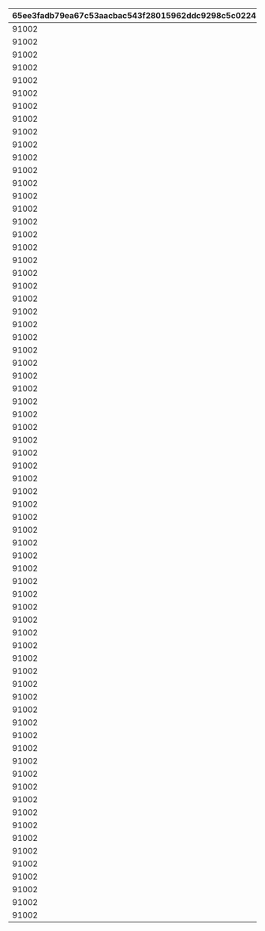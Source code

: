 |65ee3fadb79ea67c53aacbac543f28015962ddc9298c5c022457ce0dd7ce7c0d|73e2057682dd0fb85253c88900164f85f4d32229f93721309705a4a29ca41239|d75c61c75b6bbce435e077e875e21dfb2435b170bd406c7f2f83c15bcaacaffa|1db68e801bb8ffae5dc2cdbef80a1d806f8b52b922b6da66427cc849264b2e5a|ad49cea9c063a6aa455e973d3d8557b47ef6622e62822356dba03958e16ca3ed|6756b3ec32f785c6a92711a45a7cd07034636d4cc5b56a14f22f82a372eb7b1a|1956c44d8f85c54fe77bfb9435a1e77a8642429580c9e6837ee9bae4819736af|f2a95c3042b86b3a0e5bf0602759c189a60e2cdd3d361c96bbc8de2d1c6d6c67|0ab30c47d9a64dc0b58ba562417157882a5dd6aebaef510c35faf0b94e7394a0|f9c0139df54a0919d196fa25ae9e0c8398121585bb127794f91e1a92b317d6e6|71c8113a8837de5f1a7e073f2d9ad197f35500936aae521a9571ff0d2d2bb297|
| --- | --- | --- | --- | --- | --- | --- | --- | --- | --- | --- |
|91002|8|2|8|25021|2|1|31|285001001|10|25015|
|91002|8|2|8|25021|2|2|31|285001002|10|25015|
|91002|8|2|8|25021|2|3|32|285001003|10|25015|
|91002|8|2|8|25021|2|4|32|285001004|10|25015|
|91002|8|2|8|25021|2|5|33|285001005|10|25015|
|91002|8|2|9|25021|2|6|33|285001006|10|25015|
|91002|8|2|9|25021|2|7|34|285001007|10|25015|
|91002|8|2|9|25021|2|8|35|285001008|10|25015|
|91002|8|2|9|25021|2|9|35|285001009|10|25015|
|91002|8|2|10|25021|2|10|37|285001010|30|25015|
|91002|8|2|10|25021|2|11|41|285001011|10|25015|
|91002|8|2|11|25021|2|12|43|285001012|10|25015|
|91002|8|2|11|25021|2|13|46|285001013|10|25015|
|91002|8|2|12|25021|2|14|48|285001014|10|25015|
|91002|8|2|12|25021|2|15|50|285001015|10|25015|
|91002|8|2|13|25021|2|16|53|285001016|10|25015|
|91002|8|2|14|25021|2|17|55|285001017|10|25015|
|91002|8|2|14|25021|2|18|58|285001018|10|25015|
|91002|8|2|15|25021|2|19|60|285001019|10|25015|
|91002|8|2|15|25021|2|20|62|285001020|30|25015|
|91002|8|2|16|25021|2|21|68|285001021|10|25015|
|91002|8|2|16|25021|2|22|70|285001022|10|25015|
|91002|8|2|16|25021|2|23|72|285001023|10|25015|
|91002|8|2|17|25021|2|24|75|285001024|10|25015|
|91002|8|2|18|25021|2|25|77|285001025|10|25015|
|91002|8|2|18|25021|2|26|79|285001026|10|25015|
|91002|8|2|19|25021|2|27|82|285001027|10|25015|
|91002|8|2|19|25021|2|28|84|285001028|10|25015|
|91002|8|2|19|25021|2|29|86|285001029|10|25015|
|91002|8|2|20|25021|2|30|89|285001030|30|25015|
|91002|8|2|20|25021|2|31|94|285001031|10|25015|
|91002|8|2|21|25021|2|32|96|285001032|10|25015|
|91002|8|2|21|25021|2|33|99|285001033|10|25015|
|91002|8|2|22|25021|2|34|101|285001034|10|25015|
|91002|8|2|22|25021|2|35|103|285001035|10|25015|
|91002|8|2|23|25021|2|36|106|285001036|10|25015|
|91002|8|2|23|25021|2|37|108|285001037|10|25015|
|91002|8|2|24|25021|2|38|111|285001038|10|25015|
|91002|8|2|25|25021|2|39|113|285001039|10|25015|
|91002|8|2|25|25021|2|40|115|285001040|30|25015|
|91002|8|2|26|25021|2|41|121|285001041|10|25015|
|91002|8|2|27|25021|2|42|123|285001042|10|25015|
|91002|8|2|28|25021|2|43|125|285001043|10|25015|
|91002|8|2|28|25021|2|44|128|285001044|10|25015|
|91002|8|2|29|25021|2|45|130|285001045|10|25015|
|91002|8|2|30|25021|2|46|132|285001046|10|25015|
|91002|8|2|30|25021|2|47|135|285001047|10|25015|
|91002|8|2|31|25021|2|48|137|285001048|10|25015|
|91002|8|2|31|25021|2|49|139|285001049|10|25015|
|91002|8|2|31|25021|2|50|142|285001050|30|25015|
|91002|8|2|32|25021|2|51|144|285001051|10|25015|
|91002|8|2|32|25021|2|52|146|285001052|10|25015|
|91002|8|2|32|25021|2|53|149|285001053|10|25015|
|91002|8|2|33|25021|2|54|152|285001054|10|25015|
|91002|8|2|33|25021|2|55|155|285001055|10|25015|
|91002|8|2|33|25021|2|56|157|285001056|10|25015|
|91002|8|2|34|25021|2|57|160|285001057|10|25015|
|91002|8|2|34|25021|2|58|163|285001058|10|25015|
|91002|8|2|34|25021|2|59|166|285001059|10|25015|
|91002|8|2|35|25021|2|60|169|285001060|30|25015|
|91002|8|2|35|25021|2|61|171|285001061|10|25015|
|91002|8|2|35|25021|2|62|174|285001062|10|25015|
|91002|8|2|36|25021|2|63|177|285001063|10|25015|
|91002|8|2|36|25021|2|64|180|285001064|10|25015|
|91002|8|2|36|25021|2|65|182|285001065|10|25015|
|91002|8|2|37|25021|2|66|185|285001066|10|25015|
|91002|8|2|37|25021|2|67|187|285001067|10|25015|
|91002|8|2|37|25021|2|68|190|285001068|10|25015|
|91002|8|2|38|25021|2|69|193|285001069|10|25015|
|91002|8|2|38|25021|2|70|196|285001070|30|25015|